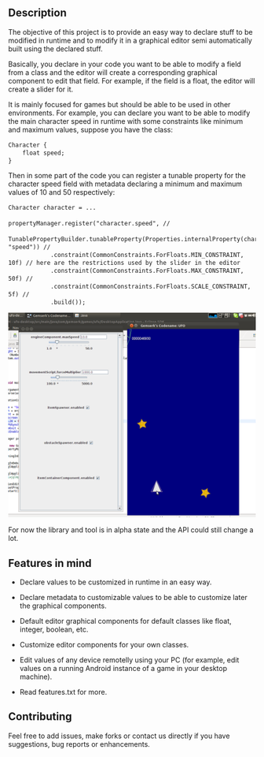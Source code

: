 Description
------------

The objective of this project is to provide an easy way to declare stuff to be modified in runtime and to modify it in a graphical editor semi automatically built using the declared stuff. 

Basically, you declare in your code you want to be able to modify a field from a class and the editor will create a corresponding graphical component to edit that field. For example, if the field is a float, the editor will create a slider for it. 

It is mainly focused for games but should be able to be used in other environments. For example, you can declare you want to be able to modify the main character speed in runtime with some constraints like minimum and maximum values, suppose you have the class:

	Character {
		float speed;
	}

Then in some part of the code you can register a tunable property for the character speed field with metadata declaring a minimum and maximum values of 10 and 50 respectively:

	Character character = ...

	propertyManager.register("character.speed", //
		TunablePropertyBuilder.tunableProperty(Properties.internalProperty(character, "speed")) //
				.constraint(CommonConstraints.ForFloats.MIN_CONSTRAINT, 10f) // here are the restrictions used by the slider in the editor
				.constraint(CommonConstraints.ForFloats.MAX_CONSTRAINT, 50f) //
				.constraint(CommonConstraints.ForFloats.SCALE_CONSTRAINT, 5f) //
				.build());

![Editor Screenshot](https://github.com/gemserk/cantunethis/raw/documentation/documentation/editor-example.png)

For now the library and tool is in alpha state and the API could still change a lot.

Features in mind
------------

* Declare values to be customized in runtime in an easy way.
* Declare metadata to customizable values to be able to customize later the graphical components.
* Default editor graphical components for default classes like float, integer, boolean, etc.
* Customize editor components for your own classes.
* Edit values of any device remotelly using your PC (for example, edit values on a running Android instance of a game in your desktop machine).

* Read features.txt for more.

Contributing
------------

Feel free to add issues, make forks or contact us directly if you have suggestions, bug reports or enhancements.

